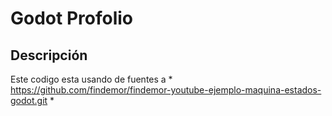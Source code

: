 # Godot Profolio


## Descripción

Este codigo esta usando de fuentes a * https://github.com/findemor/findemor-youtube-ejemplo-maquina-estados-godot.git *
